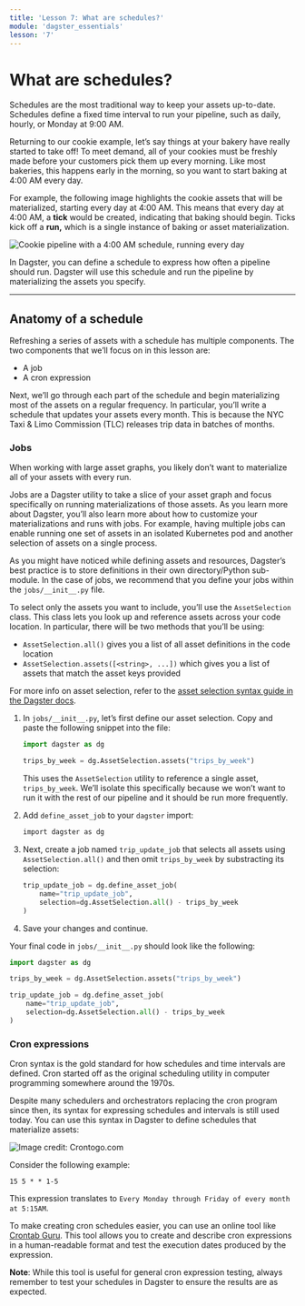 ```yaml
---
title: 'Lesson 7: What are schedules?'
module: 'dagster_essentials'
lesson: '7'
---
```


# What are schedules?

Schedules are the most traditional way to keep your assets up-to-date. Schedules define a fixed time interval to run your pipeline, such as daily, hourly, or Monday at 9:00 AM.

Returning to our cookie example, let’s say things at your bakery have really started to take off! To meet demand, all of your cookies must be freshly made before your customers pick them up every morning. Like most bakeries, this happens early in the morning, so you want to start baking at 4:00 AM every day.

For example, the following image highlights the cookie assets that will be materialized, starting every day at 4:00 AM. This means that every day at 4:00 AM, a **tick** would be created, indicating that baking should begin. Ticks kick off a **run,** which is a single instance of baking or asset materialization.

![Cookie pipeline with a 4:00 AM schedule, running every day](/images/dagster-essentials/lesson-7/cookie-schedule.png)

In Dagster, you can define a schedule to express how often a pipeline should run. Dagster will use this schedule and run the pipeline by materializing the assets you specify.

---

## Anatomy of a schedule

Refreshing a series of assets with a schedule has multiple components. The two components that we’ll focus on in this lesson are:

- A job
- A cron expression

Next, we’ll go through each part of the schedule and begin materializing most of the assets on a regular frequency. In particular, you’ll write a schedule that updates your assets every month. This is because the NYC Taxi & Limo Commission (TLC) releases trip data in batches of months.

### Jobs

When working with large asset graphs, you likely don’t want to materialize all of your assets with every run.

Jobs are a Dagster utility to take a slice of your asset graph and focus specifically on running materializations of those assets. As you learn more about Dagster, you’ll also learn more about how to customize your materializations and runs with jobs. For example, having multiple jobs can enable running one set of assets in an isolated Kubernetes pod and another selection of assets on a single process.

As you might have noticed while defining assets and resources, Dagster’s best practice is to store definitions in their own directory/Python sub-module. In the case of jobs, we recommend that you define your jobs within the `jobs/__init__.py` file.

To select only the assets you want to include, you’ll use the `AssetSelection` class. This class lets you look up and reference assets across your code location. In particular, there will be two methods that you’ll be using:

- `AssetSelection.all()` gives you a list of all asset definitions in the code location
- `AssetSelection.assets([<string>, ...])` which gives you a list of assets that match the asset keys provided

For more info on asset selection, refer to the [asset selection syntax guide in the Dagster docs](https://docs.dagster.io/concepts/assets/asset-selection-syntax).

1. In `jobs/__init__.py`, let’s first define our asset selection. Copy and paste the following snippet into the file:

   ```python
   import dagster as dg

   trips_by_week = dg.AssetSelection.assets("trips_by_week")
   ```

   This uses the `AssetSelection` utility to reference a single asset, `trips_by_week`. We’ll isolate this specifically because we won’t want to run it with the rest of our pipeline and it should be run more frequently.

2. Add `define_asset_job` to your `dagster` import:

   ```bash
   import dagster as dg
   ```

3. Next, create a job named `trip_update_job` that selects all assets using `AssetSelection.all()` and then omit `trips_by_week` by substracting its selection:

   ```python
   trip_update_job = dg.define_asset_job(
       name="trip_update_job",
       selection=dg.AssetSelection.all() - trips_by_week
   )
   ```

4. Save your changes and continue.

Your final code in `jobs/__init__.py` should look like the following:

```python
import dagster as dg

trips_by_week = dg.AssetSelection.assets("trips_by_week")

trip_update_job = dg.define_asset_job(
    name="trip_update_job",
    selection=dg.AssetSelection.all() - trips_by_week
)
```

### Cron expressions

Cron syntax is the gold standard for how schedules and time intervals are defined. Cron started off as the original scheduling utility in computer programming somewhere around the 1970s.

Despite many schedulers and orchestrators replacing the cron program since then, its syntax for expressing schedules and intervals is still used today. You can use this syntax in Dagster to define schedules that materialize assets:

![Image credit: Crontogo.com](/images/dagster-essentials/lesson-7/crontogo-cron-syntax.png)

Consider the following example:

```
15 5 * * 1-5
```

This expression translates to `Every Monday through Friday of every month at 5:15AM`.

To make creating cron schedules easier, you can use an online tool like [Crontab Guru](https://crontab.guru/). This tool allows you to create and describe cron expressions in a human-readable format and test the execution dates produced by the expression.

**Note**: While this tool is useful for general cron expression testing, always remember to test your schedules in Dagster to ensure the results are as expected.
